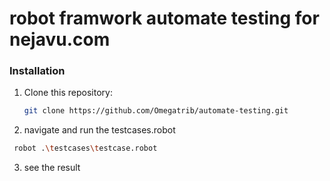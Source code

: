 
# robot framwork automate testing  for nejavu.com

### Installation

1. Clone this repository:

   ```bash
   git clone https://github.com/Omegatrib/automate-testing.git 
   ```

2. navigate and run the testcases.robot

 ```bash
  robot .\testcases\testcase.robot 
  ```

3. see the result
